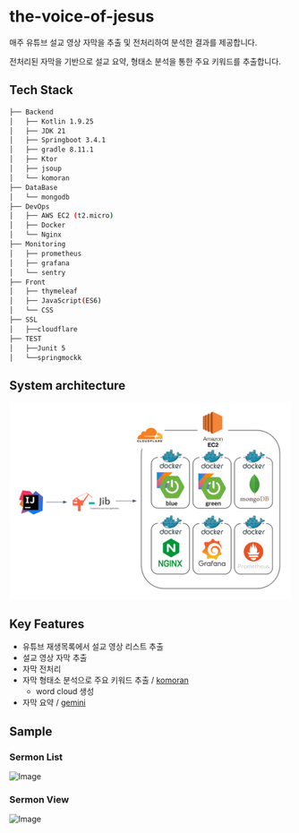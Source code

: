 # the-voice-of-jesus

매주 유튜브 설교 영상 자막을 추출 및 전처리하여 분석한 결과를 제공합니다.

전처리된 자막을 기반으로 설교 요약, 형태소 분석을 통한 주요 키워드를 추출합니다.

## Tech Stack

```bash
├── Backend
│   ├── Kotlin 1.9.25
│   ├── JDK 21
│   ├── Springboot 3.4.1
│   ├── gradle 8.11.1
│   ├── Ktor
│   ├── jsoup
│   └── komoran
├── DataBase
│   └── mongodb
├── DevOps
│   ├── AWS EC2 (t2.micro)
│   ├── Docker
│   └── Nginx
├── Monitoring
│   ├── prometheus
│   ├── grafana
│   └── sentry
├── Front
│   ├── thymeleaf
│   ├── JavaScript(ES6)
│   └── CSS
├── SSL
│   ├──cloudflare
├── TEST
│   ├──Junit 5
│   └──springmockk
```

## System architecture

![Result](./src/main/resources/static/images/system-architecture.png 'Result')

## Key Features

- 유튜브 재생목록에서 설교 영상 리스트 추출
- 설교 영상 자막 추출
- 자막 전처리
- 자막 형태소 분석으로 주요 키워드 추출 / [komoran](https://docs.komoran.kr/)
  - word cloud 생성
- 자막 요약 / [gemini](https://gemini.google.com/app)

## Sample

### Sermon List

![Image](https://github.com/user-attachments/assets/71fc8e9f-e6b0-4c90-bb3e-3087ab85b5d4)

### Sermon View

![Image](https://github.com/user-attachments/assets/35281f56-d020-4e6e-82e4-97d6a6fa610c)



